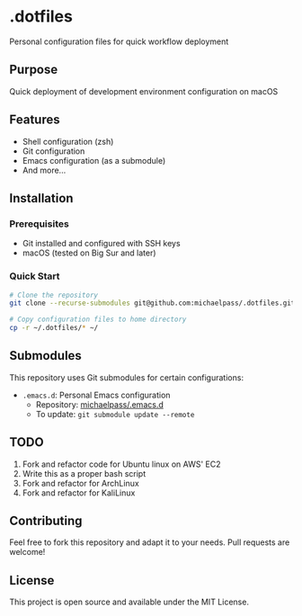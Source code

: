 # .dotfiles
Personal configuration files for quick workflow deployment

## Purpose
Quick deployment of development environment configuration on macOS

## Features
- Shell configuration (zsh)
- Git configuration
- Emacs configuration (as a submodule)
- And more...

## Installation

### Prerequisites
- Git installed and configured with SSH keys
- macOS (tested on Big Sur and later)

### Quick Start
```bash
# Clone the repository
git clone --recurse-submodules git@github.com:michaelpass/.dotfiles.git

# Copy configuration files to home directory
cp -r ~/.dotfiles/* ~/
```

## Submodules
This repository uses Git submodules for certain configurations:

- `.emacs.d`: Personal Emacs configuration
  - Repository: [michaelpass/.emacs.d](https://github.com/michaelpass/.emacs.d)
  - To update: `git submodule update --remote`

## TODO
1. Fork and refactor code for Ubuntu linux on AWS' EC2
2. Write this as a proper bash script
3. Fork and refactor for ArchLinux
4. Fork and refactor for KaliLinux

## Contributing
Feel free to fork this repository and adapt it to your needs. Pull requests are welcome!

## License
This project is open source and available under the MIT License.
